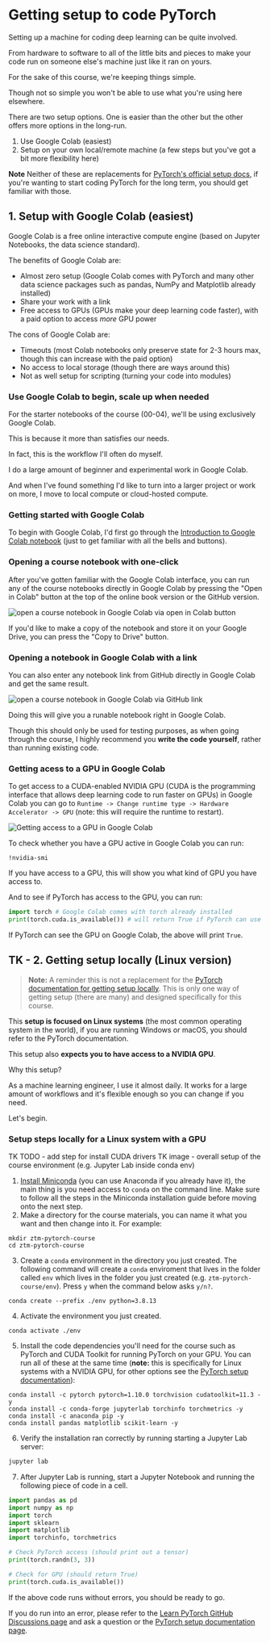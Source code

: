 # Getting setup to code PyTorch

Setting up a machine for coding deep learning can be quite involved.

From hardware to software to all of the little bits and pieces to make your code run on someone else's machine just like it ran on yours.

For the sake of this course, we're keeping things simple.

Though not so simple you won't be able to use what you're using here elsewhere.

There are two setup options. One is easier than the other but the other offers more options in the long-run.

1. Use Google Colab (easiest)
2. Setup on your own local/remote machine (a few steps but you've got a bit more flexibility here)

**Note** Neither of these are replacements for [PyTorch's official setup docs](https://pytorch.org/get-started/locally/), if you're wanting to start coding PyTorch for the long term, you should get familiar with those.

## 1. Setup with Google Colab (easiest)

Google Colab is a free online interactive compute engine (based on Jupyter Notebooks, the data science standard).

The benefits of Google Colab are:
* Almost zero setup (Google Colab comes with PyTorch and many other data science packages such as pandas, NumPy and Matplotlib already installed)
* Share your work with a link
* Free access to GPUs (GPUs make your deep learning code faster), with a paid option to access *more* GPU power

The cons of Google Colab are:
* Timeouts (most Colab notebooks only preserve state for 2-3 hours max, though this can increase with the paid option)
* No access to local storage (though there are ways around this)
* Not as well setup for scripting (turning your code into modules)

### Use Google Colab to begin, scale up when needed

For the starter notebooks of the course (00-04), we'll be using exclusively Google Colab.

This is because it more than satisfies our needs.

In fact, this is the workflow I'll often do myself.

I do a large amount of beginner and experimental work in Google Colab.

And when I've found something I'd like to turn into a larger project or work on more, I move to local compute or cloud-hosted compute.

### Getting started with Google Colab

To begin with Google Colab, I'd first go through the [Introduction to Google Colab notebook](https://colab.research.google.com/notebooks/basic_features_overview.ipynb) (just to get familiar with all the bells and buttons).

### Opening a course notebook with one-click

After you've gotten familiar with the Google Colab interface, you can run any of the course notebooks directly in Google Colab by pressing the "Open in Colab" button at the top of the online book version or the GitHub version.

![open a course notebook in Google Colab via open in Colab button](https://raw.githubusercontent.com/mrdbourke/pytorch-deep-learning/main/images/setup-open-in-colab-cropped.gif)

If you'd like to make a copy of the notebook and store it on your Google Drive, you can press the "Copy to Drive" button.

### Opening a notebook in Google Colab with a link

You can also enter any notebook link from GitHub directly in Google Colab and get the same result.

![open a course notebook in Google Colab via GitHub link](https://raw.githubusercontent.com/mrdbourke/pytorch-deep-learning/main/images/setup-open-notebook-in-colab-via-link.png)

Doing this will give you a runable notebook right in Google Colab. 

Though this should only be used for testing purposes, as when going through the course, I highly recommend you **write the code yourself**, rather than running existing code.

### Getting acess to a GPU in Google Colab

To get access to a CUDA-enabled NVIDIA GPU (CUDA is the programming interface that allows deep learning code to run faster on GPUs) in Google Colab you can go to `Runtime -> Change runtime type -> Hardware Accelerator -> GPU` (note: this will require the runtime to restart).

![Getting access to a GPU in Google Colab](https://raw.githubusercontent.com/mrdbourke/pytorch-deep-learning/main/images/setup-get-gpu-colab-cropped.gif)

To check whether you have a GPU active in Google Colab you can run:

```
!nvidia-smi
```

If you have access to a GPU, this will show you what kind of GPU you have access to.

And to see if PyTorch has access to the GPU, you can run:

```python
import torch # Google Colab comes with torch already installed
print(torch.cuda.is_available()) # will return True if PyTorch can use the GPU
```

If PyTorch can see the GPU on Google Colab, the above will print `True`.

## TK - 2. Getting setup locally (Linux version)

> **Note:** A reminder this is not a replacement for the [PyTorch documentation for getting setup locally](https://pytorch.org/get-started/locally/). This is only one way of getting setup (there are many) and designed specifically for this course.

This **setup is focused on Linux systems** (the most common operating system in the world), if you are running Windows or macOS, you should refer to the PyTorch documentation. 

This setup also **expects you to have access to a NVIDIA GPU**.

Why this setup?

As a machine learning engineer, I use it almost daily. It works for a large amount of workflows and it's flexible enough so you can change if you need.

Let's begin.

### Setup steps locally for a Linux system with a GPU
TK TODO - add step for install CUDA drivers
TK image - overall setup of the course environment (e.g. Jupyter Lab inside conda env)

1. [Install Miniconda](https://docs.conda.io/projects/conda/en/latest/user-guide/install/linux.html) (you can use Anaconda if you already have it), the main thing is you need access to `conda` on the command line. Make sure to follow all the steps in the Miniconda installation guide before moving onto the next step.
2. Make a directory for the course materials, you can name it what you want and then change into it. For example:
```
mkdir ztm-pytorch-course
cd ztm-pytorch-course
```
3. Create a `conda` environment in the directory you just created. The following command will create a `conda` enviroment that lives in the folder called `env` which lives in the folder you just created (e.g. `ztm-pytorch-course/env`). Press `y` when the command below asks `y/n?`.
```
conda create --prefix ./env python=3.8.13
```
4. Activate the environment you just created.
```
conda activate ./env
```
5. Install the code dependencies you'll need for the course such as PyTorch and CUDA Toolkit for running PyTorch on your GPU. You can run all of these at the same time (**note:** this is specifically for Linux systems with a NVIDIA GPU, for other options see the [PyTorch setup documentation](https://pytorch.org/get-started/locally/)):
```
conda install -c pytorch pytorch=1.10.0 torchvision cudatoolkit=11.3 -y
conda install -c conda-forge jupyterlab torchinfo torchmetrics -y
conda install -c anaconda pip -y
conda install pandas matplotlib scikit-learn -y
```
6. Verify the installation ran correctly by running starting a Jupyter Lab server:

```bash
jupyter lab
```

7. After Jupyter Lab is running, start a Jupyter Notebook and running the following piece of code in a cell.
```python
import pandas as pd
import numpy as np
import torch
import sklearn
import matplotlib
import torchinfo, torchmetrics

# Check PyTorch access (should print out a tensor)
print(torch.randn(3, 3))

# Check for GPU (should return True)
print(torch.cuda.is_available())
```

If the above code runs without errors, you should be ready to go.

If you do run into an error, please refer to the [Learn PyTorch GitHub Discussions page](https://github.com/mrdbourke/pytorch-deep-learning/discussions) and ask a question or the [PyTorch setup documentation page](https://pytorch.org/get-started/locally/).